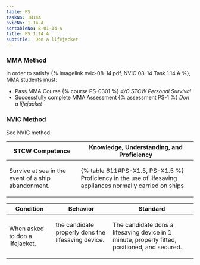 ```yaml
---
table: PS
taskNo: 1B14A
nvicNo: 1.14.A 
sortableNo: B-01-14-A
title: PS 1.14.A 
subtitle:  Don a lifejacket
---
```



### MMA Method

In order to satisfy  {% imagelink nvic-08-14.pdf, NVIC 08-14 Task 1.14.A %}, MMA students must:

* Pass MMA Course {% course PS-0301 %}  *4/C STCW Personal Survival*
* Successfully complete MMA Assessment {% assessment PS-1 %} *Don a lifejacket*


### NVIC Method

<a onclick="togglevisibility('nvic_methods')" >See NVIC method.</a>

<div id='nvic_methods' class='hide'>

<table>
<thead>
<tr>
<th class='forty'> STCW Competence </th>
<th class='sixty'> Knowledge, Understanding, and Proficiency </th>
</tr>
</thead>




<tbody>
<tr><td markdown='1'>

Survive at sea in the event of a ship abandonment.

</td><td markdown='1'>

{% table 611#PS-X1.5, PS-X1.5 %} Proficiency in the use of lifesaving appliances normally carried on ships

</td></tr>


</tbody>
</table>


<table>
<thead>
<tr><th class='twenty'>  Condition </th><th class='twenty'> Behavior </th><th  class='sixty'>Standard </th></tr>
</thead>
<tbody >



<tr><td markdown='1'>

When asked to don a lifejacket,

</td><td markdown='1'>

the candidate properly dons the lifesaving device.

<br>

<div class="tooltip" markdown='1'>



</div>


</td><td markdown='1'>

The candidate dons a lifesaving device in 1 minute, properly fitted, positioned, and secured.

</td></tr>
</tbody>
</table>
</div>
